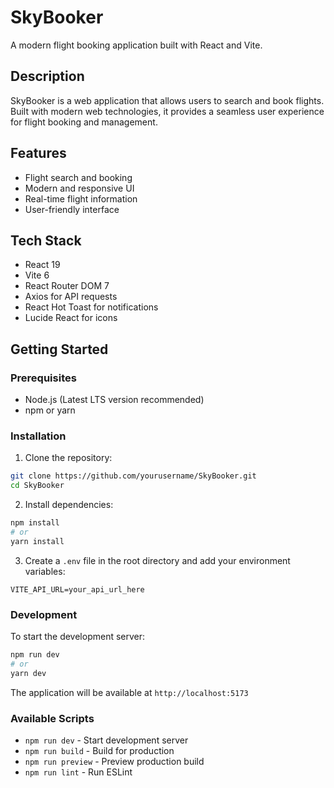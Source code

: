# SkyBooker

A modern flight booking application built with React and Vite.

## Description

SkyBooker is a web application that allows users to search and book flights. Built with modern web technologies, it provides a seamless user experience for flight booking and management.

## Features

- Flight search and booking
- Modern and responsive UI
- Real-time flight information
- User-friendly interface

## Tech Stack

- React 19
- Vite 6
- React Router DOM 7
- Axios for API requests
- React Hot Toast for notifications
- Lucide React for icons

## Getting Started

### Prerequisites

- Node.js (Latest LTS version recommended)
- npm or yarn

### Installation

1. Clone the repository:

```bash
git clone https://github.com/yourusername/SkyBooker.git
cd SkyBooker
```

2. Install dependencies:

```bash
npm install
# or
yarn install
```

3. Create a `.env` file in the root directory and add your environment variables:

```env
VITE_API_URL=your_api_url_here
```

### Development

To start the development server:

```bash
npm run dev
# or
yarn dev
```

The application will be available at `http://localhost:5173`

### Available Scripts

- `npm run dev` - Start development server
- `npm run build` - Build for production
- `npm run preview` - Preview production build
- `npm run lint` - Run ESLint
